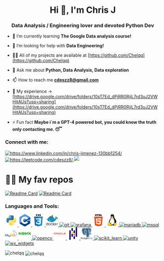 <h1 align="center">Hi 👋, I'm Chris J</h1>
<h3 align="center">Data Analysis / Engineering lover and devoted Python Dev</h3>

- 🌱 I’m currently learning **The Google Data analysis course!**

- 🤝 I’m looking for help with **Data Engineering!**

- 👨‍💻 All of my projects are available at [https://github.com/Chelqq](https://github.com/Chelqq)

- 💬 Ask me about **Python, Data Analysis, Data exploration**

- 📫 How to reach me **cdeszz8@gmail.com**

- 📄 My experience -> [https://drive.google.com/drive/folders/10sT7Ed_dPjRR0RjiL7rd3uJ2VWHitAUs?usp=sharing](https://drive.google.com/drive/folders/10sT7Ed_dPjRR0RjiL7rd3uJ2VWHitAUs?usp=sharing)

- ⚡ Fun fact **Maybe i´m a GPT-4 powered bot, you could know the truth only contacting me. 😴**

<h3 align="left">Connect with me:</h3>
<p align="left">
<a href="https://linkedin.com/in/https://www.linkedin.com/in/chris-jimenez-130bb1254/" target="blank"><img align="center" src="https://raw.githubusercontent.com/rahuldkjain/github-profile-readme-generator/master/src/images/icons/Social/linked-in-alt.svg" alt="https://www.linkedin.com/in/chris-jimenez-130bb1254/" height="30" width="40" /></a>
<a href="https://leetcode.com/cdeszz8/" target="blank">
  <img align="center" src="https://raw.githubusercontent.com/rahuldkjain/github-profile-readme-generator/master/src/images/icons/Social/leet-code.svg" alt="https://leetcode.com/cdeszz8/" height="30" width="40" />
</a>
<img src="https://img.shields.io/badge/-Hackerrank-2EC866?style=for-the-badge&logo=HackerRank&logoColor=white" />
</p>

# 🧑‍💻 My fav repos
[![Readme Card](https://github-readme-stats.vercel.app/api/pin/?username=chelqq&repo=Certifications&theme=transparent)](https://github.com/Chelqq/Certifications)
[![Readme Card](https://github-readme-stats.vercel.app/api/pin/?username=chelqq&repo=DataStructures_Lecture-CUCEI&theme=transparent)](https://github.com/Chelqq/DataStructures_Lecture-CUCEI)

<h3 align="left">Languages and Tools:</h3>
<p align="left"> 
<a href="https://www.python.org" target="_blank" rel="noreferrer"> <img src="https://raw.githubusercontent.com/devicons/devicon/master/icons/python/python-original.svg" alt="python" width="40" height="40"/> </a>
<a href="https://www.w3schools.com/cpp/" target="_blank" rel="noreferrer"> <img src="https://raw.githubusercontent.com/devicons/devicon/master/icons/cplusplus/cplusplus-original.svg" alt="cplusplus" width="40" height="40"/> </a>
<a href="https://www.w3schools.com/css/" target="_blank" rel="noreferrer"> <img src="https://raw.githubusercontent.com/devicons/devicon/master/icons/css3/css3-original-wordmark.svg" alt="css3" width="40" height="40"/> </a> 
<a href="https://www.docker.com/" target="_blank" rel="noreferrer"> <img src="https://raw.githubusercontent.com/devicons/devicon/master/icons/docker/docker-original-wordmark.svg" alt="docker" width="40" height="40"/> </a>
<a href="https://git-scm.com/" target="_blank" rel="noreferrer"> <img src="https://www.vectorlogo.zone/logos/git-scm/git-scm-icon.svg" alt="git" width="40" height="40"/> </a>
<a href="https://grafana.com" target="_blank" rel="noreferrer"> <img src="https://www.vectorlogo.zone/logos/grafana/grafana-icon.svg" alt="grafana" width="40" height="40"/> </a>
<a href="https://www.w3.org/html/" target="_blank" rel="noreferrer"> <img src="https://raw.githubusercontent.com/devicons/devicon/master/icons/html5/html5-original-wordmark.svg" alt="html5" width="40" height="40"/> </a> 
<a href="https://www.linux.org/" target="_blank" rel="noreferrer"> <img src="https://raw.githubusercontent.com/devicons/devicon/master/icons/linux/linux-original.svg" alt="linux" width="40" height="40"/> </a>
<a href="https://mariadb.org/" target="_blank" rel="noreferrer"> <img src="https://www.vectorlogo.zone/logos/mariadb/mariadb-icon.svg" alt="mariadb" width="40" height="40"/> </a>
<a href="https://www.microsoft.com/en-us/sql-server" target="_blank" rel="noreferrer"> <img src="https://www.svgrepo.com/show/303229/microsoft-sql-server-logo.svg" alt="mssql" width="40" height="40"/> </a>
<a href="https://www.mysql.com/" target="_blank" rel="noreferrer"> <img src="https://raw.githubusercontent.com/devicons/devicon/master/icons/mysql/mysql-original-wordmark.svg" alt="mysql" width="40" height="40"/> </a> <a href="https://www.nginx.com" target="_blank" rel="noreferrer"> <img src="https://raw.githubusercontent.com/devicons/devicon/master/icons/nginx/nginx-original.svg" alt="nginx" width="40" height="40"/> </a> 
<a href="https://opencv.org/" target="_blank" rel="noreferrer"> <img src="https://www.vectorlogo.zone/logos/opencv/opencv-icon.svg" alt="opencv" width="40" height="40"/> </a>
<a href="https://www.oracle.com/" target="_blank" rel="noreferrer"> <img src="https://raw.githubusercontent.com/devicons/devicon/master/icons/oracle/oracle-original.svg" alt="oracle" width="40" height="40"/> </a>
<a href="https://pandas.pydata.org/" target="_blank" rel="noreferrer"> <img src="https://raw.githubusercontent.com/devicons/devicon/2ae2a900d2f041da66e950e4d48052658d850630/icons/pandas/pandas-original.svg" alt="pandas" width="40" height="40"/> </a>
<a href="https://www.postgresql.org" target="_blank" rel="noreferrer"> <img src="https://raw.githubusercontent.com/devicons/devicon/master/icons/postgresql/postgresql-original-wordmark.svg" alt="postgresql" width="40" height="40"/> </a>
<a href="https://scikit-learn.org/" target="_blank" rel="noreferrer"> <img src="https://upload.wikimedia.org/wikipedia/commons/0/05/Scikit_learn_logo_small.svg" alt="scikit_learn" width="40" height="40"/> </a>
<a href="https://unity.com/" target="_blank" rel="noreferrer"> <img src="https://www.vectorlogo.zone/logos/unity3d/unity3d-icon.svg" alt="unity" width="40" height="40"/> </a> <a href="https://www.wxwidgets.org/" target="_blank" rel="noreferrer"> <img src="https://upload.wikimedia.org/wikipedia/commons/b/bb/WxWidgets.svg" alt="wx_widgets" width="40" height="40"/> </a> 
</p>
<p><img align="left" src="https://github-readme-stats.vercel.app/api/top-langs?username=chelqq&show_icons=true&locale=en&layout=compact" alt="chelqq" /></p>

<p>&nbsp;<img align="center" src="https://github-readme-stats.vercel.app/api?username=chelqq&show_icons=true&locale=en" alt="chelqq" /></p>


